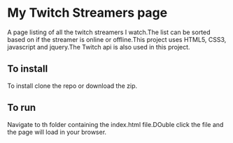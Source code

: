 # My Twitch Streamers page
A page listing of all the twitch streamers I watch.The list can be sorted based on if the streamer is online or offline.This project uses HTML5, CSS3, javascript and jquery.The Twitch api is also used in this project.

## To install
To install clone the repo or download the zip.

## To run
Navigate to th folder containing the index.html file.DOuble click the file and the page will load in your browser.